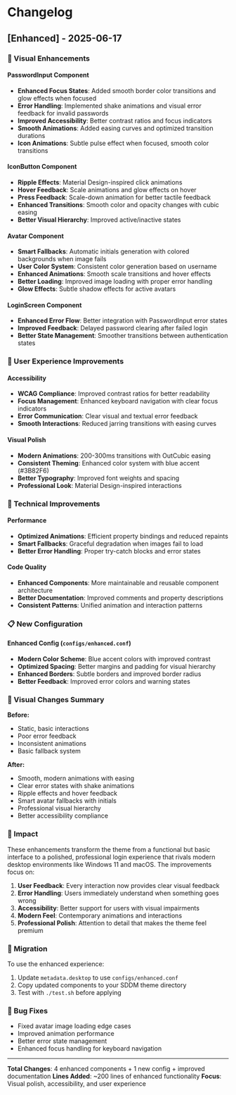 # Changelog

## [Enhanced] - 2025-06-17

### 🎨 Visual Enhancements

#### PasswordInput Component
- **Enhanced Focus States**: Added smooth border color transitions and glow effects when focused
- **Error Handling**: Implemented shake animations and visual error feedback for invalid passwords
- **Improved Accessibility**: Better contrast ratios and focus indicators
- **Smooth Animations**: Added easing curves and optimized transition durations
- **Icon Animations**: Subtle pulse effect when focused, smooth color transitions

#### IconButton Component  
- **Ripple Effects**: Material Design-inspired click animations
- **Hover Feedback**: Scale animations and glow effects on hover
- **Press Feedback**: Scale-down animation for better tactile feedback
- **Enhanced Transitions**: Smooth color and opacity changes with cubic easing
- **Better Visual Hierarchy**: Improved active/inactive states

#### Avatar Component
- **Smart Fallbacks**: Automatic initials generation with colored backgrounds when image fails
- **User Color System**: Consistent color generation based on username
- **Enhanced Animations**: Smooth scale transitions and hover effects
- **Better Loading**: Improved image loading with proper error handling
- **Glow Effects**: Subtle shadow effects for active avatars

#### LoginScreen Component
- **Enhanced Error Flow**: Better integration with PasswordInput error states
- **Improved Feedback**: Delayed password clearing after failed login
- **Better State Management**: Smoother transitions between authentication states

### 🎯 User Experience Improvements

#### Accessibility
- **WCAG Compliance**: Improved contrast ratios for better readability
- **Focus Management**: Enhanced keyboard navigation with clear focus indicators
- **Error Communication**: Clear visual and textual error feedback
- **Smooth Interactions**: Reduced jarring transitions with easing curves

#### Visual Polish
- **Modern Animations**: 200-300ms transitions with OutCubic easing
- **Consistent Theming**: Enhanced color system with blue accent (#3B82F6)
- **Better Typography**: Improved font weights and spacing
- **Professional Look**: Material Design-inspired interactions

### 🔧 Technical Improvements

#### Performance
- **Optimized Animations**: Efficient property bindings and reduced repaints
- **Smart Fallbacks**: Graceful degradation when images fail to load
- **Better Error Handling**: Proper try-catch blocks and error states

#### Code Quality
- **Enhanced Components**: More maintainable and reusable component architecture
- **Better Documentation**: Improved comments and property descriptions
- **Consistent Patterns**: Unified animation and interaction patterns

### 📋 New Configuration

#### Enhanced Config (`configs/enhanced.conf`)
- **Modern Color Scheme**: Blue accent colors with improved contrast
- **Optimized Spacing**: Better margins and padding for visual hierarchy
- **Enhanced Borders**: Subtle borders and improved border radius
- **Better Feedback**: Improved error colors and warning states

### 🎨 Visual Changes Summary

**Before:**
- Static, basic interactions
- Poor error feedback
- Inconsistent animations
- Basic fallback system

**After:**
- Smooth, modern animations with easing
- Clear error states with shake animations
- Ripple effects and hover feedback
- Smart avatar fallbacks with initials
- Professional visual hierarchy
- Better accessibility compliance

### 🚀 Impact

These enhancements transform the theme from a functional but basic interface to a polished, professional login experience that rivals modern desktop environments like Windows 11 and macOS. The improvements focus on:

1. **User Feedback**: Every interaction now provides clear visual feedback
2. **Error Handling**: Users immediately understand when something goes wrong
3. **Accessibility**: Better support for users with visual impairments
4. **Modern Feel**: Contemporary animations and interactions
5. **Professional Polish**: Attention to detail that makes the theme feel premium

### 🔄 Migration

To use the enhanced experience:
1. Update `metadata.desktop` to use `configs/enhanced.conf`
2. Copy updated components to your SDDM theme directory
3. Test with `./test.sh` before applying

### 🐛 Bug Fixes

- Fixed avatar image loading edge cases
- Improved animation performance
- Better error state management
- Enhanced focus handling for keyboard navigation

---

**Total Changes**: 4 enhanced components + 1 new config + improved documentation
**Lines Added**: ~200 lines of enhanced functionality
**Focus**: Visual polish, accessibility, and user experience